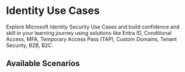 # Identity Use Cases

Explore Microsoft Identity Security Use Cases and build confidence and skill in your learning journey using solutions like Entra ID, Conditional Access, MFA, Temporary Access Pass (TAP), Custom Domains, Tenant Security, B2B, B2C.

## Available Scenarios

